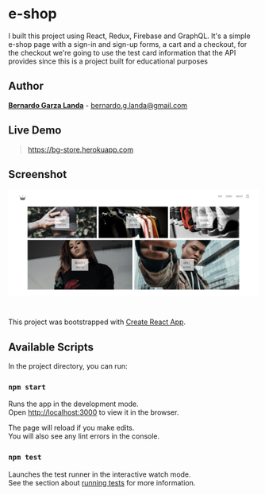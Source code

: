 # e-shop
I built this project using React, Redux, Firebase and GraphQL. It's a simple e-shop page with a sign-in and sign-up forms, a cart and a checkout, for the checkout we're going to use the test card information that the API provides since this is a project built for educational purposes

## Author

**[Bernardo Garza Landa](https://bernardogarza.me/)** - bernardo.g.landa@gmail.com

## Live Demo

> https://bg-store.herokuapp.com

## Screenshot

![BG Store](BG-Store.png?raw=true "BG Store")

#



This project was bootstrapped with [Create React App](https://github.com/facebook/create-react-app).

## Available Scripts

In the project directory, you can run:

### `npm start`

Runs the app in the development mode.<br />
Open [http://localhost:3000](http://localhost:3000) to view it in the browser.

The page will reload if you make edits.<br />
You will also see any lint errors in the console.

### `npm test`

Launches the test runner in the interactive watch mode.<br />
See the section about [running tests](https://facebook.github.io/create-react-app/docs/running-tests) for more information.
